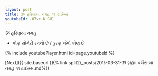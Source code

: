 ```yaml
---
layout: post
title: ૐ હરિણયા નમહ ૧૧ ટાઈમ્સ
youtubeId: -07vc-N_GHI
---
```

 
 
 ૐ હરિણયા નમહ  
 
 -  કોણ સોનેરી રંગનો છે / હરણ જેવો કોણ છે 
 
  
 
  
 
 
 
 
 
 


{% include youtubePlayer.html id=page.youtubeId %}
 
[Next]({{ site.baseurl }}{% link  split2/_posts/2015-03-31-ૐ બ્રહ્મા વર્ચસાયા નમહ ૧૧ ટાઈમ્સ.md%})
 
